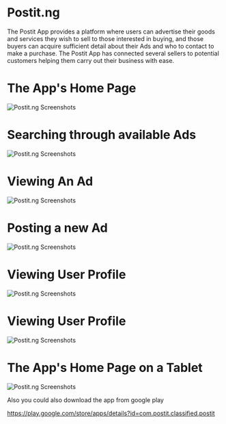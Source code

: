 # Postit.ng
The Postit App provides a platform where users can advertise their goods and services they wish to sell to those interested in buying, and those buyers can acquire sufficient detail about their Ads and who to contact to make a purchase. The Postit App has connected several sellers to potential customers helping them carry out their business with ease.



# The App's Home Page
![Postit.ng Screenshots](https://github.com/Ataimo007/Postit.ng/blob/master/appshots/shot1.png)



# Searching through available Ads
![Postit.ng Screenshots](https://github.com/Ataimo007/Postit.ng/blob/master/appshots/shot2.png)



# Viewing An Ad
![Postit.ng Screenshots](https://github.com/Ataimo007/Postit.ng/blob/master/appshots/shot4.png)

# Posting a new Ad
![Postit.ng Screenshots](https://github.com/Ataimo007/Postit.ng/blob/master/appshots/shot6.png)



# Viewing User Profile
![Postit.ng Screenshots](https://github.com/Ataimo007/Postit.ng/blob/master/appshots/shot7.png)



# Viewing User Profile
![Postit.ng Screenshots](https://github.com/Ataimo007/Postit.ng/blob/master/appshots/shot8.png)



# The App's Home Page on a Tablet
![Postit.ng Screenshots](https://github.com/Ataimo007/Postit.ng/blob/master/appshots/shot9.png)



Also you could also download the app from google play

https://play.google.com/store/apps/details?id=com.postit.classified.postit
